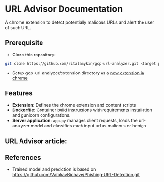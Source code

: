 # URL Advisor Documentation

A chrome extension to detect potentially malicous URLs and alert the user of such URL.

## Prerequisite

* Clone this repository:

```bash
git clone https://github.com/ritalamykin/gcp-url-analyzer.git <target path>
```
* Setup gcp-url-analyzer/extension directory as a [new extension in chrome](https://developer.chrome.com/docs/extensions/mv3/getstarted/development-basics/#load-unpacked) 

## Features

* **Extension**: Defines the chrome extension and content scripts
* **Dockerfile**: Container build instructions with requirements installation and gunicorn configurations.
* **Server application**: `app.py` manages client requests, loads the url-analyzer model and classifies each input url as malicous or benign.

## URL Advisor article:

## References
* Trained model and prediction is based on https://github.com/VaibhavBichave/Phishing-URL-Detection.git
